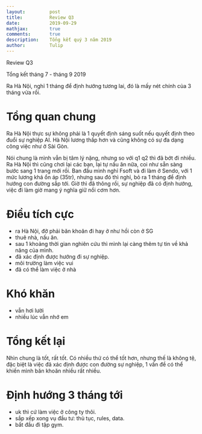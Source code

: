 ```yaml
---
layout:         post
title:          Review Q3
date:           2019-09-29
mathjax:        true
comments:       true
description:    Tổng kết quý 3 năm 2019
author:         Tulip
---
```


Review Q3

Tổng kết tháng 7 - tháng 9 2019

Ra Hà Nội, nghỉ 1 tháng để định hướng tương lai, đó là mấy nét chính của 3 tháng vừa rồi. 

# Tổng quan chung

Ra Hà Nội thực sự không phải là 1 quyết định sáng suốt nếu quyết định theo đuổi sự nghiệp AI. Hà Nội lương thấp hơn và cũng không có sự đa dạng công việc như ở Sài Gòn.

Nói chung là mình vẫn bị tâm lý nặng, nhưng so với q1 q2 thì đã bớt đi nhiều. Ra Hà Nội thì cũng chơi lại các bạn, lại tự nấu ăn nữa, coi như sẵn sàng bước sang 1 trang mới rồi. Ban đầu mình nghỉ Fsoft và đi làm ở Sendo, với 1 mức lương khá ổn áp (35tr), nhưng sau đó thì nghỉ, bỏ ra 1 tháng để định hướng con đường sắp tới. Giờ thì đã thông rồi, sự nghiệp đã có định hướng, việc đi làm giờ mang ý nghĩa giữ nồi cơm hơn.

# Điều tích cực

+ ra Hà Nội, đỡ phải băn khoăn đi hay ở như hồi còn ở SG
+ thuê nhà, nấu ăn.
+ sau 1 khoảng thời gian nghiên cứu thì mình lại càng thêm tự tin về khả năng của mình.
+ đã xác định được hướng đi sự nghiệp.
+ môi trường làm việc vui
+ đã có thể làm việc ở nhà

# Khó khăn
+ vẫn hơi lười
+ nhiều lúc vẫn nhớ em

# Tổng kết lại

Nhìn chung là tốt, rất tốt. Có nhiều thứ có thể tốt hơn, nhưng thế là không tệ, đặc biệt là việc đã xác định được con đường sự nghiệp, 1 vấn đề có thể khiến mình băn khoăn nhiều rất nhiều.

# Định hướng 3 tháng tới

+ uk thì cứ làm việc ở công ty thôi.
+ sắp xếp xong vụ đầu tư: thủ tục, rules, data.
+ bắt đầu đi tập gym.
